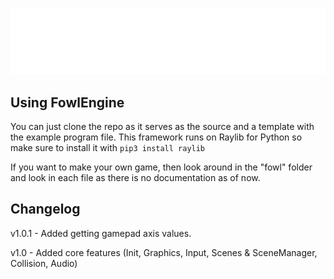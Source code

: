 ![alt text](logo.png)

## Using FowlEngine

You can just clone the repo as it serves as the source and a template with the example program file. This framework runs on Raylib for Python so make sure to install it with `pip3 install raylib`

If you want to make your own game, then look around in the "fowl" folder and look in each file as there is no documentation as of now.

## Changelog

v1.0.1 - Added getting gamepad axis values.

v1.0 - Added core features (Init, Graphics, Input, Scenes & SceneManager, Collision, Audio)


